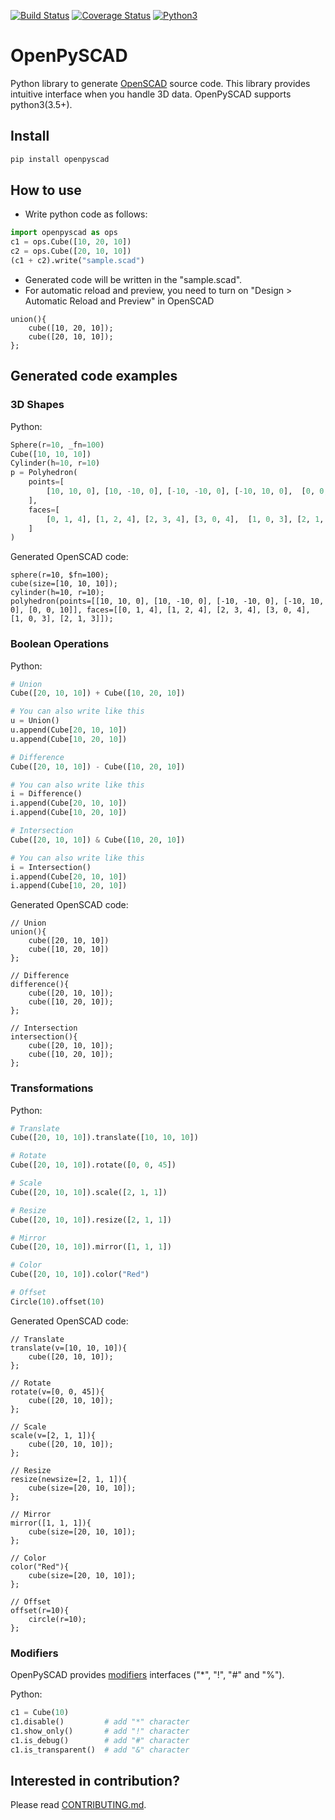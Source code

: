[![Build Status](https://travis-ci.org/taxpon/openpyscad.svg?branch=develop)](https://travis-ci.org/taxpon/openpyscad) [![Coverage Status](https://coveralls.io/repos/github/taxpon/openpyscad/badge.svg?branch=develop)](https://coveralls.io/github/taxpon/openpyscad?branch=develop) [![Python3](https://img.shields.io/badge/python-3-blue.svg)](#)
# OpenPySCAD
Python library to generate [OpenSCAD](http://www.openscad.org/) source code. This library provides intuitive interface when you handle 3D data.
OpenPySCAD supports python3(3.5+).

## Install
```bash
pip install openpyscad
```

## How to use
- Write python code as follows:
```python
import openpyscad as ops
c1 = ops.Cube([10, 20, 10])
c2 = ops.Cube([20, 10, 10])
(c1 + c2).write("sample.scad")
```

- Generated code will be written in the "sample.scad".
- For automatic reload and preview, you need to turn on "Design > Automatic Reload and Preview" in OpenSCAD
```openscad
union(){
    cube([10, 20, 10]);
    cube([20, 10, 10]);
};
```

## Generated code examples

### 3D Shapes

Python:
```python
Sphere(r=10, _fn=100)
Cube([10, 10, 10])
Cylinder(h=10, r=10)
p = Polyhedron(
    points=[
        [10, 10, 0], [10, -10, 0], [-10, -10, 0], [-10, 10, 0],  [0, 0, 10]
    ],
    faces=[
        [0, 1, 4], [1, 2, 4], [2, 3, 4], [3, 0, 4],  [1, 0, 3], [2, 1, 3]
    ]
)
```

Generated OpenSCAD code:
```openscad
sphere(r=10, $fn=100);
cube(size=[10, 10, 10]);
cylinder(h=10, r=10);
polyhedron(points=[[10, 10, 0], [10, -10, 0], [-10, -10, 0], [-10, 10, 0], [0, 0, 10]], faces=[[0, 1, 4], [1, 2, 4], [2, 3, 4], [3, 0, 4], [1, 0, 3], [2, 1, 3]]);
```

### Boolean Operations

Python:
```python
# Union
Cube([20, 10, 10]) + Cube([10, 20, 10])

# You can also write like this
u = Union()
u.append(Cube[20, 10, 10])
u.append(Cube[10, 20, 10])

# Difference
Cube([20, 10, 10]) - Cube([10, 20, 10])

# You can also write like this
i = Difference()
i.append(Cube[20, 10, 10])
i.append(Cube[10, 20, 10])

# Intersection
Cube([20, 10, 10]) & Cube([10, 20, 10])

# You can also write like this
i = Intersection()
i.append(Cube[20, 10, 10])
i.append(Cube[10, 20, 10])
```

Generated OpenSCAD code:
```openscad
// Union
union(){
    cube([20, 10, 10])
    cube([10, 20, 10])
};

// Difference
difference(){
    cube([20, 10, 10]);
    cube([10, 20, 10]);
};

// Intersection
intersection(){
    cube([20, 10, 10]);
    cube([10, 20, 10]);
};
```

### Transformations

Python:
```python
# Translate
Cube([20, 10, 10]).translate([10, 10, 10])

# Rotate
Cube([20, 10, 10]).rotate([0, 0, 45])

# Scale
Cube([20, 10, 10]).scale([2, 1, 1])

# Resize
Cube([20, 10, 10]).resize([2, 1, 1])

# Mirror
Cube([20, 10, 10]).mirror([1, 1, 1])

# Color
Cube([20, 10, 10]).color("Red")

# Offset
Circle(10).offset(10)
```

Generated OpenSCAD code:
```openscad
// Translate
translate(v=[10, 10, 10]){
    cube([20, 10, 10]);
};

// Rotate
rotate(v=[0, 0, 45]){
    cube([20, 10, 10]);
};

// Scale
scale(v=[2, 1, 1]){
    cube([20, 10, 10]);
};

// Resize
resize(newsize=[2, 1, 1]){
    cube(size=[20, 10, 10]);
};

// Mirror
mirror([1, 1, 1]){
    cube(size=[20, 10, 10]);
};

// Color
color("Red"){
    cube(size=[20, 10, 10]);
};

// Offset
offset(r=10){
    circle(r=10);
};
```

### Modifiers
OpenPySCAD provides [modifiers](https://en.wikibooks.org/wiki/OpenSCAD_User_Manual/Modifier_Characters) interfaces ("*", "!", "#" and "%").

Python:
```python
c1 = Cube(10)
c1.disable()         # add "*" character
c1.show_only()       # add "!" character
c1.is_debug()        # add "#" character
c1.is_transparent()  # add "&" character
```

## Interested in contribution?
Please read [CONTRIBUTING.md](./CONTRIBUTING.md). 

